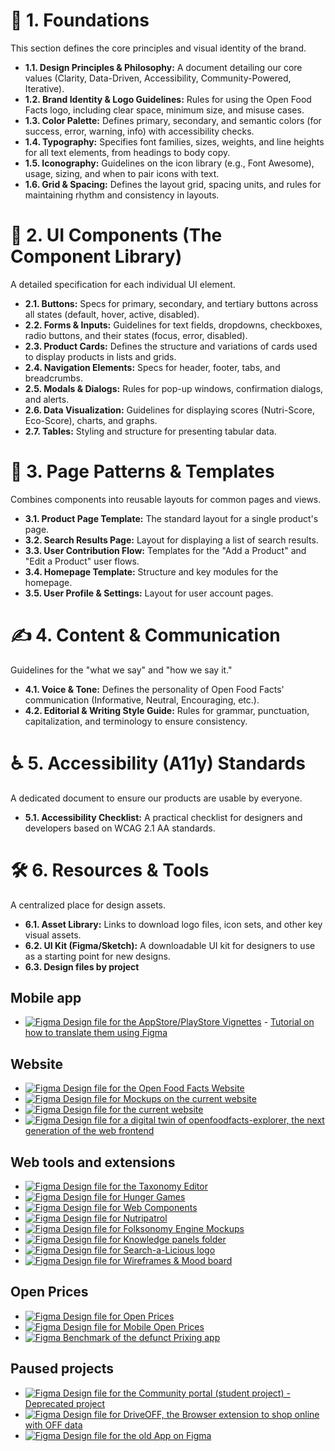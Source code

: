 # 📂 1. Foundations
This section defines the core principles and visual identity of the brand.

- **1.1. Design Principles & Philosophy:** A document detailing our core values (Clarity, Data-Driven, Accessibility, Community-Powered, Iterative).
- **1.2. Brand Identity & Logo Guidelines:** Rules for using the Open Food Facts logo, including clear space, minimum size, and misuse cases.
- **1.3. Color Palette:** Defines primary, secondary, and semantic colors (for success, error, warning, info) with accessibility checks.
- **1.4. Typography:** Specifies font families, sizes, weights, and line heights for all text elements, from headings to body copy.
- **1.5. Iconography:** Guidelines on the icon library (e.g., Font Awesome), usage, sizing, and when to pair icons with text.
- **1.6. Grid & Spacing:** Defines the layout grid, spacing units, and rules for maintaining rhythm and consistency in layouts.

# 🧩 2. UI Components (The Component Library)
A detailed specification for each individual UI element.

- **2.1. Buttons:** Specs for primary, secondary, and tertiary buttons across all states (default, hover, active, disabled).
- **2.2. Forms & Inputs:** Guidelines for text fields, dropdowns, checkboxes, radio buttons, and their states (focus, error, disabled).
- **2.3. Product Cards:** Defines the structure and variations of cards used to display products in lists and grids.
- **2.4. Navigation Elements:** Specs for header, footer, tabs, and breadcrumbs.
- **2.5. Modals & Dialogs:** Rules for pop-up windows, confirmation dialogs, and alerts.
- **2.6. Data Visualization:** Guidelines for displaying scores (Nutri-Score, Eco-Score), charts, and graphs.
- **2.7. Tables:** Styling and structure for presenting tabular data.




# 📄 3. Page Patterns & Templates
Combines components into reusable layouts for common pages and views.

- **3.1. Product Page Template:** The standard layout for a single product's page.
- **3.2. Search Results Page:** Layout for displaying a list of search results.
- **3.3. User Contribution Flow:** Templates for the "Add a Product" and "Edit a Product" user flows.
- **3.4. Homepage Template:** Structure and key modules for the homepage.
- **3.5. User Profile & Settings:** Layout for user account pages.

# ✍️ 4. Content & Communication
Guidelines for the "what we say" and "how we say it."

- **4.1. Voice & Tone:** Defines the personality of Open Food Facts' communication (Informative, Neutral, Encouraging, etc.).
- **4.2. Editorial & Writing Style Guide:** Rules for grammar, punctuation, capitalization, and terminology to ensure consistency.

# ♿ 5. Accessibility (A11y) Standards
A dedicated document to ensure our products are usable by everyone.

- **5.1. Accessibility Checklist:** A practical checklist for designers and developers based on WCAG 2.1 AA standards.

# 🛠️ 6. Resources & Tools
A centralized place for design assets.

- **6.1. Asset Library:** Links to download logo files, icon sets, and other key visual assets.
- **6.2. UI Kit (Figma/Sketch):** A downloadable UI kit for designers to use as a starting point for new designs.
- **6.3. Design files by project** 
## Mobile app
- [![Figma](https://img.shields.io/badge/figma-%23F24E1E.svg?logo=figma&logoColor=white) Design file for the AppStore/PlayStore Vignettes](https://www.figma.com/file/loMFSX1wJ61jjuZkSeLV7e/Vignettes-App-Design-\(Quentin\)?node-id=3248%3A324) - [Tutorial on how to translate them using Figma](https://github.com/openfoodfacts/fastlane-descriptions-smoothie/blob/main/VIGNETTES.md)
## Website
- [![Figma](https://img.shields.io/badge/figma-%23F24E1E.svg?logo=figma&logoColor=white) Design file for the Open Food Facts Website](https://www.figma.com/design/Qg9URUyrjHgYmnDHXRsTTB/Current-Website-design?m=auto&t=jNwvjRR8nIgOzzJZ-6)
- [![Figma](https://img.shields.io/badge/figma-%23F24E1E.svg?logo=figma&logoColor=white) Design file for Mockups on the current website](https://www.figma.com/design/Qg9URUyrjHgYmnDHXRsTTB/Current-Website-design?m=auto&t=RokuCr1uXrGFMhTB-6)
- [![Figma](https://img.shields.io/badge/figma-%23F24E1E.svg?logo=figma&logoColor=white) Design file for the current website](https://www.figma.com/design/Qg9URUyrjHgYmnDHXRsTTB/Current-Website-design?m=auto&t=RokuCr1uXrGFMhTB-6)
- [![Figma](https://img.shields.io/badge/figma-%23F24E1E.svg?logo=figma&logoColor=white) Design file for a digital twin of openfoodfacts-explorer, the next generation of the web frontend](<https://www.figma.com/design/pgWZAEX1ZoTt0f7Azek4AV/Open-Food-Facts-Explorer-(next-gen-frontend)?node-id=1-53&t=XfEkgmUsvs6qiKr9-0>)
## Web tools and extensions
- [![Figma](https://img.shields.io/badge/figma-%23F24E1E.svg?logo=figma&logoColor=white) Design file for the Taxonomy Editor](https://www.figma.com/file/7QxD2pOnVntjDPqbHHPGHv/Taxonomy-Editor?t=4YadI2GgSAXcPnlo-0)
- [![Figma](https://img.shields.io/badge/figma-%23F24E1E.svg?logo=figma&logoColor=white) Design file for Hunger Games](https://www.figma.com/design/pngqJwPkytFik6h4EW396n/Hunger-Games?node-id=801-2&p=f&t=xQnrkht1cbTJGOw9-0)
- [![Figma](https://img.shields.io/badge/figma-%23F24E1E.svg?logo=figma&logoColor=white) Design file for Web Components](https://www.figma.com/design/X8nBndPdBfikAcevBiBxKo/Web-Components?node-id=0-1&p=f&t=A7yCwKqyW9klqYq8-0)
- [![Figma](https://img.shields.io/badge/figma-%23F24E1E.svg?logo=figma&logoColor=white) Design file for Nutripatrol](https://www.figma.com/design/SRU9iQ5DIpKNa6izKEiqyo/NutriPatrol--quality-?node-id=48-36&p=f&t=Ly2rYxJgs4fcTane-0)
- [![Figma](https://img.shields.io/badge/figma-%23F24E1E.svg?logo=figma&logoColor=white) Design file for Folksonomy Engine Mockups](https://www.figma.com/design/uEtDC3hqIZZeOs6AQAed3D/Folksonomy-Engine--n%C3%A9e-OpenLists-?node-id=614-2&p=f&t=Ly2rYxJgs4fcTane-0)
- [![Figma](https://img.shields.io/badge/figma-%23F24E1E.svg?logo=figma&logoColor=white) Design file for Knowledge panels folder](xxx)
- [![Figma](https://img.shields.io/badge/figma-%23F24E1E.svg?logo=figma&logoColor=white) Design file for Search-a-Licious logo](https://www.figma.com/design/gNnI56OF91Ugdd4fBaq5F8/Search-A-Licious-Logo?m=auto&t=bEHMawF1eequkY9w-6)
- [![Figma](https://img.shields.io/badge/figma-%23F24E1E.svg?logo=figma&logoColor=white) Design file for Wireframes & Mood board](https://www.figma.com/design/d1tuhFa0qQLqqJP2xbwBqZ/Website-%E2%80%93%3E-Search?node-id=1-2&t=bEHMawF1eequkY9w-0)

## Open Prices
- [![Figma](https://img.shields.io/badge/figma-%23F24E1E.svg?logo=figma&logoColor=white) Design file for Open Prices](https://www.figma.com/design/cIB7CInl2BfueMzWnz09t6/Open-Prices?node-id=0-1&p=f&t=LC7UvPjngw57NGSs-0)
- [![Figma](https://img.shields.io/badge/figma-%23F24E1E.svg?logo=figma&logoColor=white) Design file for Mobile Open Prices](https://www.figma.com/design/nFMjewFAOa8c4ahtob7CAB/Mobile-App-Design--Quentin-?node-id=5816-22697&p=f&t=AkgTM9QzMK7tQeGC-0)
- [![Figma](https://img.shields.io/badge/figma-%23F24E1E.svg?logo=figma&logoColor=white) Benchmark of the defunct Prixing app](https://www.figma.com/design/XQYkLGKlcotBPpwKMhDe1z/Prixing---Benchmark?m=auto&t=AkgTM9QzMK7tQeGC-6)
## Paused projects
- [![Figma](https://img.shields.io/badge/figma-%23F24E1E.svg?logo=figma&logoColor=white) Design file for the Community portal (student project) - Deprecated project](https://www.figma.com/file/AFo8ZYiNoom0o2Rakzg7vd/Community-portal-(OFF-version)?node-id=205%3A2)
- [![Figma](https://img.shields.io/badge/figma-%23F24E1E.svg?logo=figma&logoColor=white) Design file for DriveOFF, the Browser extension to shop online with OFF data](https://www.figma.com/design/DHvAhrqU1TBaVkzyTcqXOT/DriveOFF---Chrome-extension-for-shopping?m=auto&t=tdB5zkxiDiU0bMVh-6)
- [![Figma](https://img.shields.io/badge/figma-%23F24E1E.svg?logo=figma&logoColor=white) Design file for the old App on Figma](https://www.figma.com/file/BQ7CSyFvl7D9ljcXT0ay0u/Navigation-within-the-app)

